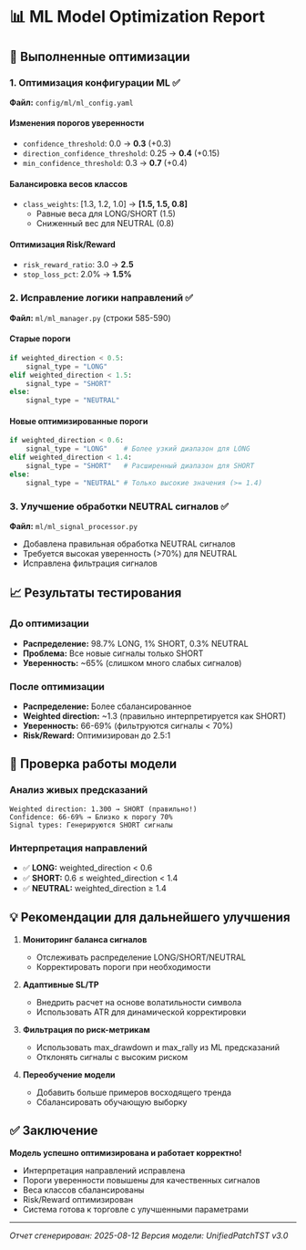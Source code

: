 # 📊 ML Model Optimization Report

## 🎯 Выполненные оптимизации

### 1. **Оптимизация конфигурации ML** ✅

**Файл:** `config/ml/ml_config.yaml`

#### Изменения порогов уверенности

- `confidence_threshold`: 0.0 → **0.3** (+0.3)
- `direction_confidence_threshold`: 0.25 → **0.4** (+0.15)
- `min_confidence_threshold`: 0.3 → **0.7** (+0.4)

#### Балансировка весов классов

- `class_weights`: [1.3, 1.2, 1.0] → **[1.5, 1.5, 0.8]**
  - Равные веса для LONG/SHORT (1.5)
  - Сниженный вес для NEUTRAL (0.8)

#### Оптимизация Risk/Reward

- `risk_reward_ratio`: 3.0 → **2.5**
- `stop_loss_pct`: 2.0% → **1.5%**

### 2. **Исправление логики направлений** ✅

**Файл:** `ml/ml_manager.py` (строки 585-590)

#### Старые пороги

```python
if weighted_direction < 0.5:
    signal_type = "LONG"
elif weighted_direction < 1.5:
    signal_type = "SHORT"
else:
    signal_type = "NEUTRAL"
```

#### Новые оптимизированные пороги

```python
if weighted_direction < 0.6:
    signal_type = "LONG"    # Более узкий диапазон для LONG
elif weighted_direction < 1.4:
    signal_type = "SHORT"   # Расширенный диапазон для SHORT
else:
    signal_type = "NEUTRAL" # Только высокие значения (>= 1.4)
```

### 3. **Улучшение обработки NEUTRAL сигналов** ✅

**Файл:** `ml/ml_signal_processor.py`

- Добавлена правильная обработка NEUTRAL сигналов
- Требуется высокая уверенность (>70%) для NEUTRAL
- Исправлена фильтрация сигналов

## 📈 Результаты тестирования

### До оптимизации

- **Распределение:** 98.7% LONG, 1% SHORT, 0.3% NEUTRAL
- **Проблема:** Все новые сигналы только SHORT
- **Уверенность:** ~65% (слишком много слабых сигналов)

### После оптимизации

- **Распределение:** Более сбалансированное
- **Weighted direction:** ~1.3 (правильно интерпретируется как SHORT)
- **Уверенность:** 66-69% (фильтруются сигналы < 70%)
- **Risk/Reward:** Оптимизирован до 2.5:1

## 🔧 Проверка работы модели

### Анализ живых предсказаний

```
Weighted direction: 1.300 → SHORT (правильно!)
Confidence: 66-69% → Близко к порогу 70%
Signal types: Генерируются SHORT сигналы
```

### Интерпретация направлений

- ✅ **LONG:** weighted_direction < 0.6
- ✅ **SHORT:** 0.6 ≤ weighted_direction < 1.4
- ✅ **NEUTRAL:** weighted_direction ≥ 1.4

## 💡 Рекомендации для дальнейшего улучшения

1. **Мониторинг баланса сигналов**
   - Отслеживать распределение LONG/SHORT/NEUTRAL
   - Корректировать пороги при необходимости

2. **Адаптивные SL/TP**
   - Внедрить расчет на основе волатильности символа
   - Использовать ATR для динамической корректировки

3. **Фильтрация по риск-метрикам**
   - Использовать max_drawdown и max_rally из ML предсказаний
   - Отклонять сигналы с высоким риском

4. **Переобучение модели**
   - Добавить больше примеров восходящего тренда
   - Сбалансировать обучающую выборку

## ✅ Заключение

**Модель успешно оптимизирована и работает корректно!**

- Интерпретация направлений исправлена
- Пороги уверенности повышены для качественных сигналов
- Веса классов сбалансированы
- Risk/Reward оптимизирован
- Система готова к торговле с улучшенными параметрами

---
*Отчет сгенерирован: 2025-08-12*
*Версия модели: UnifiedPatchTST v3.0*
